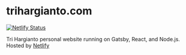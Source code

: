 # trihargianto.com

[![Netlify Status](https://api.netlify.com/api/v1/badges/6a432faa-99a0-46f8-b8bd-f0159900ba0c/deploy-status)](https://app.netlify.com/sites/infallible-yalow-e5a9a4/deploys)

Tri Hargianto personal website running on Gatsby, React, and Node.js. Hosted by [Netlify]([url](https://www.netlify.com/)https://www.netlify.com/)
